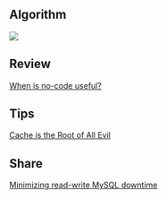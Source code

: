 ## Algorithm
![](https://img-blog.csdnimg.cn/57afc8dd439a40769b3ddf5919679d33.png)

## Review
[When is no-code useful?](https://linus.coffee/note/no-code/)

## Tips

[Cache is the Root of All Evil](https://medium.com/box-tech-blog/cache-is-the-root-of-all-evil-e64ebd7cbd3b)


## Share

[Minimizing read-write MySQL downtime](https://engineeringblog.yelp.com/2020/11/minimizing-read-write-mysql-downtime.html)